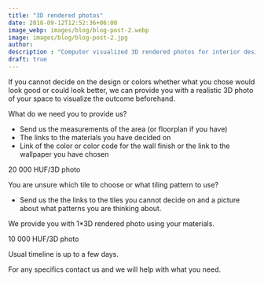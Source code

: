 ```yaml
---
title: "3D rendered photos"
date: 2018-09-12T12:52:36+06:00
image_webp: images/blog/blog-post-2.webp
image: images/blog/blog-post-2.jpg
author: 
description : "Computer visualized 3D rendered photos for interior designing"
draft: true
---
```


If you cannot decide on the design or colors whether what you chose would look good or could look better, we can provide you with a realistic 3D photo of your space to visualize the outcome beforehand.

What do we need you to provide us?
- Send us the measurements of the area (or floorplan if you have) 
- The links to the materials you have decided on 
- Link of the color or color code for the wall finish or the link to the wallpaper you have chosen 

20 000 HUF/3D photo

You are unsure which tile to choose or what tiling pattern to use?  

- Send us the the links to the tiles you cannot decide on and a picture about what patterns you are thinking about.  

We provide you with 1*3D rendered photo using your materials. 

10 000 HUF/3D photo


Usual timeline is up to a few days.

For any specifics contact us and we will help with what you need.